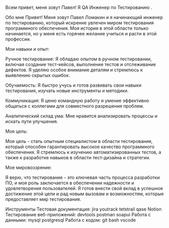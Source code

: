 Всем привет, меня зовут Павел!
Я QA Инженер по Тестированию .

Обо мне
Привет! Меня зовут Павел Ломакин и я начинающий инженер по тестированию, который искренне увлечен миром тестирования программного обеспечения. Моя история в этой области только начинается, но у меня есть горячее желание учиться и расти в этой профессии.

Мои навыки и опыт:

Ручное тестирование: Я обладаю опытом в ручном тестировании, включая создание тест-кейсов, выполнение тестов и отслеживание дефектов. Я уделяю особое внимание деталям и стремлюсь к выявлению скрытых ошибок.

Обучаемость: Я быстро учусь и готов развивать свои навыки тестирования, изучать новые инструменты и методики.

Коммуникация: Я ценю командную работу и умение эффективно общаться с коллегами для совместного разрешения проблем.

Аналитический склад ума: Мне нравится анализировать процессы и искать пути улучшения.

Моя цель:

Моя цель - стать опытным специалистом в области тестирования, который способен гарантировать высокое качество программного обеспечения. Я стремлюсь к изучению автоматизированных тестов, а также к разработке навыков в области тест-дизайна и стратегии.

Мое мировоззрение:

Я верю, что тестирование - это ключевая часть процесса разработки ПО, и моя роль заключается в обеспечении надежности и удовлетворения пользователей. Я готов внести свой вклад в успешное достижение этой цели и рад новым вызовам и возможностям, которые предоставляет мир тестирования.

Инструменты
Тестовая документация:
jira  youtrack  tetstrail  qase  Notion 
Тестирование веб-приложений:
devtools  postman  soapui 
Работа с данными:
mysql postgresql 
Работа с кодом:
git  bash  vscode 
